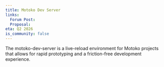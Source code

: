 ```yaml
---
title: Motoko Dev Server
links:
  Forum Post:
  Proposal:
eta: Q2 2026
is_community: false
---
```


The motoko-dev-server is a live-reload environment for Motoko projects that allows for rapid prototyping and a
friction-free development experience. 
